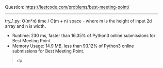 Question: https://leetcode.com/problems/best-meeting-point/

---

try_1.py: O(m*n) time / O(m + n) space - where m is the height of input 2d array and n is width.

* Runtime: 230 ms, faster than 16.35% of Python3 online submissions for Best Meeting Point.
* Memory Usage: 14.9 MB, less than 93.12% of Python3 online submissions for Best Meeting Point.

> dp